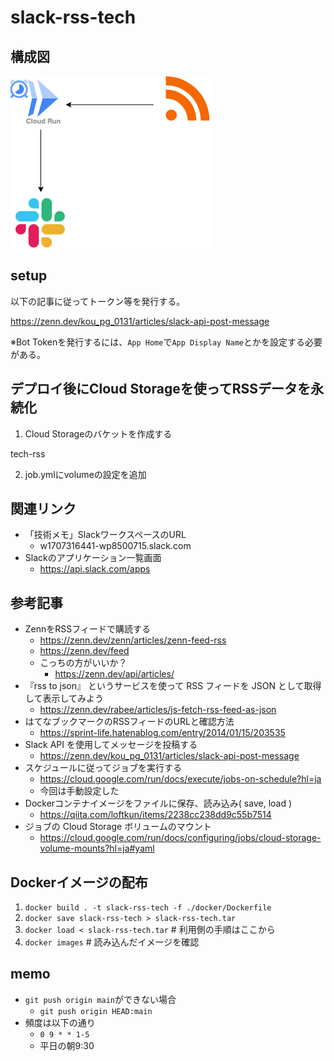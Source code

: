 # slack-rss-tech

## 構成図

![構成図](./draw.png)

## setup

以下の記事に従ってトークン等を発行する。

https://zenn.dev/kou_pg_0131/articles/slack-api-post-message

※Bot Tokenを発行するには、`App Home`で`App Display Name`とかを設定する必要がある。

## デプロイ後にCloud Storageを使ってRSSデータを永続化

1. Cloud Storageのバケットを作成する

tech-rss

2. job.ymlにvolumeの設定を追加

## 関連リンク

- 「技術メモ」SlackワークスペースのURL
    - w1707316441-wp8500715.slack.com
- Slackのアプリケーション一覧画面
    - https://api.slack.com/apps

## 参考記事

- ZennをRSSフィードで購読する
    - https://zenn.dev/zenn/articles/zenn-feed-rss
    - https://zenn.dev/feed
    - こっちの方がいいか？
        - https://zenn.dev/api/articles/
- 『rss to json』 というサービスを使って RSS フィードを JSON として取得して表示してみよう
    - https://zenn.dev/rabee/articles/js-fetch-rss-feed-as-json
- はてなブックマークのRSSフィードのURLと確認方法
    - https://sprint-life.hatenablog.com/entry/2014/01/15/203535
- Slack API を使用してメッセージを投稿する
    - https://zenn.dev/kou_pg_0131/articles/slack-api-post-message
- スケジュールに従ってジョブを実行する
    - https://cloud.google.com/run/docs/execute/jobs-on-schedule?hl=ja
    - 今回は手動設定した
- Dockerコンテナイメージをファイルに保存、読み込み( save, load )
    - https://qiita.com/loftkun/items/2238cc238dd9c55b7514
- ジョブの Cloud Storage ボリュームのマウント
    - https://cloud.google.com/run/docs/configuring/jobs/cloud-storage-volume-mounts?hl=ja#yaml

## Dockerイメージの配布

1. `docker build . -t slack-rss-tech -f ./docker/Dockerfile`
2. `docker save slack-rss-tech > slack-rss-tech.tar`
3. `docker load < slack-rss-tech.tar` # 利用側の手順はここから
4. `docker images` # 読み込んだイメージを確認

## memo

- `git push origin main`ができない場合
    - `git push origin HEAD:main`
- 頻度は以下の通り
    - `0 9 * * 1-5`
    - 平日の朝9:30
